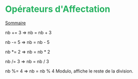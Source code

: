 
# <div style="color: #26B260">**Opérateurs d'Affectation**</div>

[Sommaire](./00-Sommaire.md)

nb += 3 => nb = nb + 3

nb -= 5 => nb = nb - 5

nb *= 2 => nb = nb * 2

nb /= 3 => nb = nb / 3

nb %= 4 => nb = nb % 4 Modulo, affiche le reste de la division.
